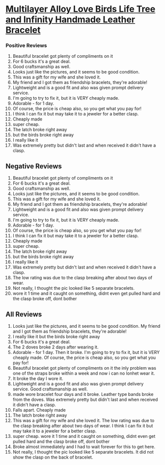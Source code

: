 # [Multilayer Alloy Love Birds Life Tree and Infinity Handmade Leather Bracelet](https://products.checkmycream.com/products/Multilayer-Alloy-Love-Birds-Life-Tree-and-Infinity-Handmade-Leather-Bracelet.html)

### Positive Reviews

<ol>
      <li>Beautiful bracelet got plenty of compliments on it</li>
      <li>For 6 bucks it&#x27;s a great deal.</li>
      <li>Good craftsmanship as well.</li>
      <li>Looks just like the pictures, and it seems to be good condition.</li>
      <li>This was a gift for my wife and she loved it.  </li>
      <li>My friend and I got them as friendship bracelets, they&#x27;re adorable!</li>
      <li>Lightweight and is a good fit and also was given prompt delivery service.</li>
      <li>I&#x27;m going to try to fix it, but it is VERY cheaply made.  </li>
      <li>Adorable - for 1 day.  </li>
      <li>Of course, the price is cheap also, so you get what you pay for!</li>
      <li>I think I can fix it but may take it to a jeweler for a better clasp.</li>
      <li>Cheaply made</li>
      <li>super cheap.</li>
      <li>The latch broke right away</li>
      <li>but the birds broke right away</li>
      <li>I really like it</li>
      <li>Was extremely pretty but didn&#x27;t  last and when received it didn&#x27;t  have a clasp.</li>
</ol>


<h2>Negative Reviews</h2>
<ol>
<li> Beautiful bracelet got plenty of compliments on it</li>
<li> For 6 bucks it&#x27;s a great deal.</li>
<li> Good craftsmanship as well.</li>
<li> Looks just like the pictures, and it seems to be good condition.</li>
<li> This was a gift for my wife and she loved it.  </li>
<li> My friend and I got them as friendship bracelets, they&#x27;re adorable!</li>
<li> Lightweight and is a good fit and also was given prompt delivery service.</li>
<li> I&#x27;m going to try to fix it, but it is VERY cheaply made.  </li>
<li> Adorable - for 1 day.  </li>
<li> Of course, the price is cheap also, so you get what you pay for!</li>
<li> I think I can fix it but may take it to a jeweler for a better clasp.</li>
<li> Cheaply made</li>
<li> super cheap.</li>
<li> The latch broke right away</li>
<li> but the birds broke right away</li>
<li> I really like it</li>
<li> Was extremely pretty but didn&#x27;t  last and when received it didn&#x27;t  have a clasp.</li>
<li> The low rating was due to the clasp breaking after about two days of wear.  </li>
<li> Not really, I thought the pic looked like 5 separate bracelets.  </li>
<li> wore it 1 time and it caught on something, didnt even get pulled hard and the clasp broke off, dont bother</li>
</ol>

<h2>All Reviews</h2>

<ol>
    <li> Looks just like the pictures, and it seems to be good condition. My friend and I got them as friendship bracelets, they&#x27;re adorable!</li>
    <li> I really like it but the birds broke right away</li>
    <li> For 6 bucks it&#x27;s a great deal.</li>
    <li> The 2 doves broke 2 days after wearing it.</li>
    <li> Adorable - for 1 day.  Then it broke.  I&#x27;m going to try to fix it, but it is VERY cheaply made.  Of course, the price is cheap also, so you get what you pay for!</li>
    <li> Beautiful bracelet got plenty of compliments on it the inly problem was one of the straps broke within a week and now i can no lonhet wear it.</li>
    <li> It broke the day I wore it.</li>
    <li> Lightweight and is a good fit and also was given prompt delivery service. Good craftsmanship as well.</li>
    <li> made wore bracelet four days and it broke.  Leather type bands broke from the doves.  Was extremely pretty but didn&#x27;t  last and when received it didn&#x27;t  have a clasp.</li>
    <li> Falls apart. Cheaply made</li>
    <li> The latch broke right away</li>
    <li> This was a gift for my wife and she loved it.  The low rating was due to the clasp breaking after about two days of wear.  I think I can fix it but may take it to a jeweler for a better clasp.</li>
    <li> super cheap. wore it 1 time and it caught on something, didnt even get pulled hard and the clasp broke off, dont bother</li>
    <li> Broke almost immediately and I had to wait forever for this to get here.</li>
    <li> Not really, I thought the pic looked like 5 separate bracelets.  It did not show the clasp on the back of bracelet.</li>
</ol>




